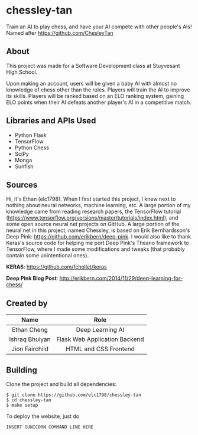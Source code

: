 # chessley-tan

Train an AI to play chess, and have your AI compete with other people's AIs! Named after https://github.com/ChesleyTan

## About

This project was made for a Software Development class at Stuyvesant High
School.

Upon making an account, users will be given a baby AI with almost no knowledge
of chess other than the rules. Players will train the AI to improve its skills.
Players will be ranked based on an ELO ranking system, gaining ELO points when
their AI defeats another player's AI in a competitive match.

## Libraries and APIs Used

 - Python Flask
 - TensorFlow
 - Python Chess
 - SciPy
 - Mongo
 - Sunfish

## Sources

Hi, it's Ethan (elc1798). When I first started this project, I knew next to
nothing about neural networks, machine learning, etc. A large portion of my
knowledge came from reading research papers, the TensorFlow tutorial
(https://www.tensorflow.org/versions/master/tutorials/index.html), and some
open source neural net projects on GitHub. A large portion of the neural net in
this project, named Chessley, is based on Erik Bernhardsson's Deep Pink:
https://github.com/erikbern/deep-pink. I would also like to thank Keras's source
code for helping me port Deep Pink's Theano framework to TensorFlow, where I
made some modifications and tweaks (that probably contain some unintentional
ones).

**KERAS**: https://github.com/fchollet/keras

**Deep Pink Blog Post**: http://erikbern.com/2014/11/29/deep-learning-for-chess/

## Created by
|      Name       |              Role               |
| :--------------:| :-----------------------------: |
|   Ethan Cheng   |        Deep Learning AI         |
| Ishraq Bhuiyan  | Flask Web Application Backend   |
| Jion Fairchild  |     HTML and CSS Frontend       |

## Building

Clone the project and build all dependencies:
```
$ git clone https://github.com/elc1798/chessley-tan
$ cd chessley-tan
$ make setup
```

To deploy the website, just do
```
INSERT GUNICORN COMMAND LINE HERE
```

